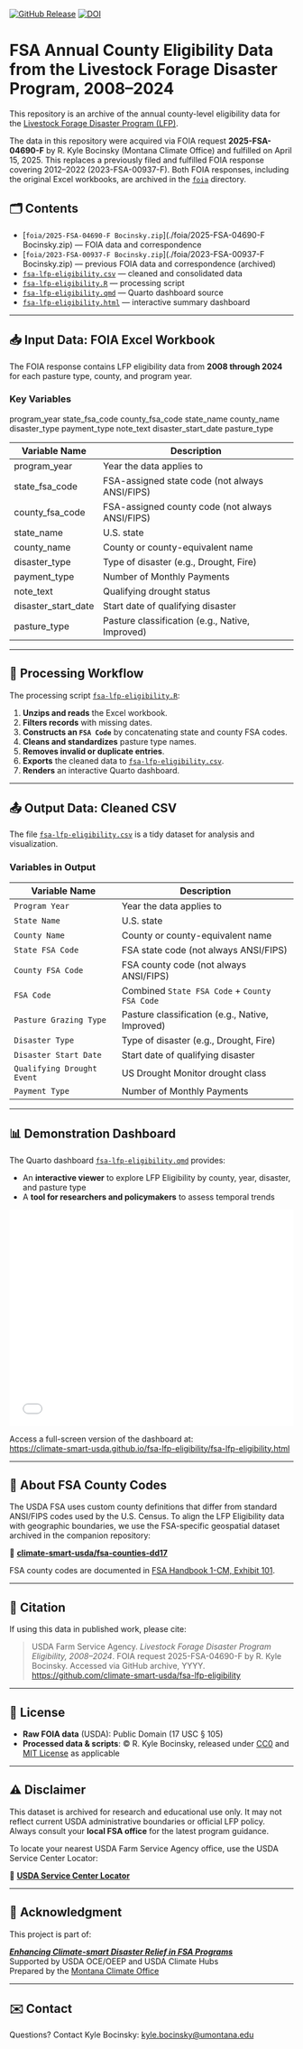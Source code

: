 [![GitHub Release](https://img.shields.io/github/v/release/climate-smart-usda/fsa-lfp-eligibility?label=GitHub%20Release&color=%239c27b0)](https://github.com/climate-smart-usda/fsa-lfp-eligibility)
[![DOI](https://zenodo.org/badge/587852382.svg)](https://zenodo.org/badge/latestdoi/587852382)

# FSA Annual County Eligibility Data from the Livestock Forage Disaster Program, 2008–2024

This repository is an archive of the annual county-level eligibility data for the [Livestock Forage Disaster Program (LFP)](https://www.fsa.usda.gov/resources/programs/livestock-forage-disaster-program-lfp). 

The data in this repository were acquired via FOIA request **2025-FSA-04690-F** by R. Kyle Bocinsky (Montana Climate Office) and fulfilled on April 15, 2025. This replaces a previously filed and fulfilled FOIA response covering 2012–2022 (2023-FSA-00937-F). Both FOIA responses, including the original Excel workbooks, are archived in the [`foia`](./foia) directory.

## 🗂️ Contents

- [`foia/2025-FSA-04690-F Bocinsky.zip`](./foia/2025-FSA-04690-F Bocinsky.zip) — FOIA data and correspondence
- [`foia/2023-FSA-00937-F Bocinsky.zip`](./foia/2023-FSA-00937-F Bocinsky.zip) — previous FOIA data and correspondence (archived)
- [`fsa-lfp-eligibility.csv`](./fsa-lfp-eligibility.csv) — cleaned and consolidated data
- [`fsa-lfp-eligibility.R`](./fsa-lfp-eligibility.R) — processing script
- [`fsa-lfp-eligibility.qmd`](./fsa-lfp-eligibility.qmd) — Quarto dashboard source
- [`fsa-lfp-eligibility.html`](./fsa-lfp-eligibility.html) — interactive summary dashboard

---

## 📥 Input Data: FOIA Excel Workbook

The FOIA response contains LFP eligibility data from **2008 through 2024** for each pasture type, county, and program year.

### Key Variables

program_year	state_fsa_code	county_fsa_code	state_name	county_name	disaster_type	payment_type	note_text	disaster_start_date	pasture_type

| Variable Name                       | Description                                           |
|-------------------------------------|-------------------------------------------------------|
| program_year                        | Year the data applies to                              |
| state_fsa_code                      | FSA-assigned state code (not always ANSI/FIPS)        |
| county_fsa_code                     | FSA-assigned county code (not always ANSI/FIPS)       |
| state_name                          | U.S. state                                            |
| county_name                         | County or county-equivalent name                      |
| disaster_type                       | Type of disaster (e.g., Drought, Fire)                |
| payment_type                        | Number of Monthly Payments                            |
| note_text                           | Qualifying drought status                             |
| disaster_start_date                 | Start date of qualifying disaster                     |
| pasture_type                        | Pasture classification (e.g., Native, Improved)       |

---

## 🧹 Processing Workflow

The processing script [`fsa-lfp-eligibility.R`](./fsa-lfp-eligibility.R):

1. **Unzips and reads** the Excel workbook.
2. **Filters records** with missing dates.
3. **Constructs an `FSA Code`** by concatenating state and county FSA codes.
4. **Cleans and standardizes** pasture type names.
5. **Removes invalid or duplicate entries**.
6. **Exports** the cleaned data to [`fsa-lfp-eligibility.csv`](./fsa-lfp-eligibility.csv).
7. **Renders** an interactive Quarto dashboard.

---

## 📤 Output Data: Cleaned CSV

The file [`fsa-lfp-eligibility.csv`](./fsa-lfp-eligibility.csv) is a tidy dataset for analysis and visualization.

### Variables in Output

| Variable Name                        | Description                                          |
|-------------------------------------|-------------------------------------------------------|
| `Program Year`                      | Year the data applies to                              |
| `State Name`                        | U.S. state                                            |
| `County Name`                       | County or county-equivalent name                      |
| `State FSA Code`                    | FSA state code (not always ANSI/FIPS)        |
| `County FSA Code`                   | FSA county code (not always ANSI/FIPS)       |
| `FSA Code`                          | Combined `State FSA Code` + `County FSA Code`         |
| `Pasture Grazing Type`              | Pasture classification (e.g., Native, Improved)       |
| `Disaster Type`                     | Type of disaster (e.g., Drought, Fire)                |
| `Disaster Start Date`               | Start date of qualifying disaster                     |
| `Qualifying Drought Event`          | US Drought Monitor drought class                      |
| `Payment Type`                      | Number of Monthly Payments                            |

---

## 📊 Demonstration Dashboard

The Quarto dashboard [`fsa-lfp-eligibility.qmd`](./fsa-lfp-eligibility.qmd) provides:

- An **interactive viewer** to explore LFP Eligibility by county, year, disaster, and pasture type
- A **tool for researchers and policymakers** to assess temporal trends

<iframe src="fsa-lfp-eligibility.html" frameborder="0" allowfullscreen
  style="width:100%;height:40vw;"></iframe>
  
Access a full-screen version of the dashboard at:  
<https://climate-smart-usda.github.io/fsa-lfp-eligibility/fsa-lfp-eligibility.html>

---

## 🧭 About FSA County Codes

The USDA FSA uses custom county definitions that differ from standard ANSI/FIPS codes used by the U.S. Census. To align the LFP Eligibility data with geographic boundaries, we use the FSA-specific geospatial dataset archived in the companion repository:

🔗 [**climate-smart-usda/fsa-counties-dd17**](https://climate-smart-usda.github.io/fsa-counties-dd17/)

FSA county codes are documented in [FSA Handbook 1-CM, Exhibit 101](https://www.fsa.usda.gov/Internet/FSA_File/1-cm_r03_a80.pdf).

---

## 📜 Citation

If using this data in published work, please cite:

> USDA Farm Service Agency. *Livestock Forage Disaster Program Eligibility, 2008–2024*. FOIA request 2025-FSA-04690-F by R. Kyle Bocinsky. Accessed via GitHub archive, YYYY. https://github.com/climate-smart-usda/fsa-lfp-eligibility

---

## 📄 License

- **Raw FOIA data** (USDA): Public Domain (17 USC § 105)
- **Processed data & scripts**: © R. Kyle Bocinsky, released under [CC0](https://creativecommons.org/publicdomain/zero/1.0/) and [MIT License](./LICENSE) as applicable

---

## ⚠️ Disclaimer

This dataset is archived for research and educational use only. It may not reflect current USDA administrative boundaries or official LFP policy. Always consult your **local FSA office** for the latest program guidance.

To locate your nearest USDA Farm Service Agency office, use the USDA Service Center Locator:

🔗 [**USDA Service Center Locator**](https://offices.sc.egov.usda.gov/locator/app)

---

## 👏 Acknowledgment

This project is part of:

**[*Enhancing Climate-smart Disaster Relief in FSA Programs*](https://www.ars.usda.gov/research/project/?accnNo=444612)**  
Supported by USDA OCE/OEEP and USDA Climate Hubs  
Prepared by the [Montana Climate Office](https://climate.umt.edu)

---

## ✉️ Contact

Questions? Contact Kyle Bocinsky: [kyle.bocinsky@umontana.edu](mailto:kyle.bocinsky@umontana.edu)
